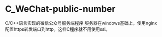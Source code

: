 # C_WeChat-public-number
C/C++语言实现的微信公众号服务端程序
服务器在windows基础上，使用nginx配置https转发端口到http。这样C程序就不用使用ssl。
